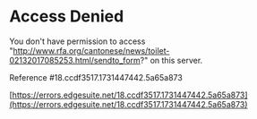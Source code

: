 # Access Denied

You don't have permission to access "http://www.rfa.org/cantonese/news/toilet-02132017085253.html/sendto_form?" on this server.

Reference #18.ccdf3517.1731447442.5a65a873

[https://errors.edgesuite.net/18.ccdf3517.1731447442.5a65a873](https://errors.edgesuite.net/18.ccdf3517.1731447442.5a65a873)